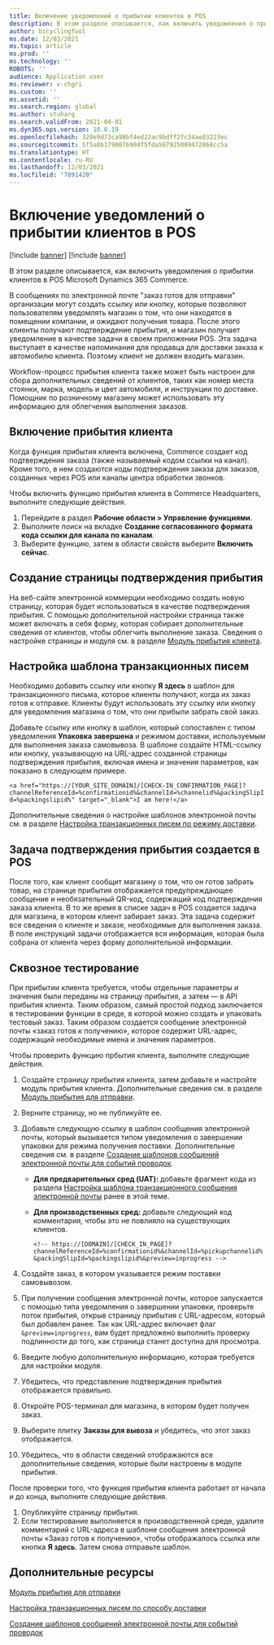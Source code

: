 ```yaml
---
title: Включение уведомлений о прибытии клиентов в POS
description: В этом разделе описывается, как включить уведомления о прибытии клиентов в POS Microsoft Dynamics 365 Commerce.
author: bicyclingfool
ms.date: 12/03/2021
ms.topic: article
ms.prod: ''
ms.technology: ''
ROBOTS: ''
audience: Application user
ms.reviewer: v-chgri
ms.custom: ''
ms.assetid: ''
ms.search.region: global
ms.author: stuharg
ms.search.validFrom: 2021-04-01
ms.dyn365.ops.version: 10.0.19
ms.openlocfilehash: 320e9d73ca98bf4ed22ac9bdff2fc34ae83223ec
ms.sourcegitcommit: 5f5a8b1790076904f5fda567925089472868cc5a
ms.translationtype: HT
ms.contentlocale: ru-RU
ms.lasthandoff: 12/03/2021
ms.locfileid: "7891420"
---
```

# <a name="enable-customer-check-in-notifications-in-point-of-sale-pos"></a>Включение уведомлений о прибытии клиентов в POS

[!include [banner](includes/banner.md)]
[!include [banner](includes/preview-banner.md)]

В этом разделе описывается, как включить уведомления о прибытии клиентов в POS Microsoft Dynamics 365 Commerce.

В сообщениях по электронной почте "заказ готов для отправки" организации могут создать ссылку или кнопку, которые позволяют пользователям уведомлять магазин о том, что они находятся в помещении компании, и ожидают получения товара. После этого клиенты получают подтверждение прибытия, и магазин получает уведомление в качестве задачи в своем приложении POS. Эта задача выступает в качестве напоминания для продавца для доставки заказа к автомобилю клиента. Поэтому клиент не должен входить магазин.

Workflow-процесс прибытия клиента также может быть настроен для сбора дополнительных сведений от клиентов, таких как номер места стоянки, марка, модель и цвет автомобиля, и инструкции по доставке. Помощник по розничному магазину может использовать эту информацию для облегчения выполнения заказов.

## <a name="enable-customer-check-in"></a>Включение прибытия клиента

Когда функция прибытия клиента включена, Commerce создает код подтверждения заказа (также называемый кодом ссылки на канал). Кроме того, в нем создаются коды подтверждения заказа для заказов, созданных через POS или каналы центра обработки звонков. 

Чтобы включить функцию прибытия клиента в Commerce Headquarters, выполните следующие действия.

1. Перейдите в раздел **Рабочие области \> Управление функциями**.
2. Выполните поиск на вкладке **Создание согласованного формата кода ссылки для канала по каналам**. 
3. Выберите функцию, затем в области свойств выберите **Включить сейчас**. 

## <a name="create-a-check-in-confirmation-page"></a>Создание страницы подтверждения прибытия

На веб-сайте электронной коммерции необходимо создать новую страницу, которая будет использоваться в качестве подтверждения прибытия. С помощью дополнительной настройки страница также может включать в себя форму, которая собирает дополнительные сведения от клиентов, чтобы облегчить выполнение заказа. Сведения о настройке страницы и модуля см. в разделе [Модуль прибытия клиента](check-in-pickup-module.md).

## <a name="configure-the-transactional-email-template"></a>Настройка шаблона транзакционных писем

Необходимо добавить ссылку или кнопку **Я здесь** в шаблон для транзакционного письма, которое клиенты получают, когда их заказ готов к отправке. Клиенты будут использовать эту ссылку или кнопку для уведомления магазина о том, что они прибыли забрать свой заказ. 

Добавьте ссылку или кнопку в шаблон, который сопоставлен с типом уведомления **Упаковка завершена** и режимом доставки, используемым для выполнения заказа самовывоза. В шаблоне создайте HTML-ссылку или кнопку, указывающую на URL-адрес созданной страницы подтверждения прибытия, включая имена и значения параметров, как показано в следующем примере.

`<a href="https://[YOUR_SITE_DOMAIN]/[CHECK-IN_CONFIRMATION_PAGE]?channelReferenceId=%confirmationid%&channelId=%channelid%&packingSlipId=%packingslipid%" target="_blank">I am here!</a>`

Дополнительные сведения о настройке шаблонов электронной почты см. в разделе [Настройка транзакционных писем по режиму доставки](customize-email-delivery-mode.md). 

## <a name="a-check-in-confirmation-task-is-created-in-pos"></a>Задача подтверждения прибытия создается в POS

После того, как клиент сообщит магазину о том, что он готов забрать товар, на странице прибытия отображается предупреждающее сообщение и необязательный QR-код, содержащий код подтверждения заказа клиента. В то же время в списке задач в POS создается задача для магазина, в котором клиент забирает заказ. Эта задача содержит все сведения о клиенте и заказе, необходимые для выполнения заказа. В поле инструкций задачи отображается вся информация, которая была собрана от клиента через форму дополнительной информации.

## <a name="end-to-end-testing"></a>Сквозное тестирование

При прибытии клиента требуется, чтобы отдельные параметры и значения были переданы на страницу прибытия, а затем — в API прибытия клиента. Таким образом, самый простой подход заключается в тестировании функции в среде, в которой можно создать и упаковать тестовый заказ. Таким образом создается сообщение электронной почты «заказ готов к получению», которое содержит URL-адрес, содержащий необходимые имена и значения параметров.

Чтобы проверить функцию прбытия клиента, выполните следующие действия.

1. Создайте страницу прибытия клиента, затем добавьте и настройте модуль прибытия клиента. Дополнительные сведения см. в разделе [Модуль прибытия для отправки](check-in-pickup-module.md). 
1. Верните страницу, но не публикуйте ее.
1. Добавьте следующую ссылку в шаблон сообщения электронной почты, который вызывается типом уведомления о завершении упаковки для режима получения поставки. Дополнительные сведения см. в разделе [Создание шаблонов сообщений электронной почты для событий проводок](email-templates-transactions.md).

    - **Для предварительных сред (UAT):** добавьте фрагмент кода из раздела [Настройка шаблона транзакционного сообщения электронной почты](#configure-the-transactional-email-template) ранее в этой теме.
    - **Для производственных сред:** добавьте следующий код комментария, чтобы это не повлияло на существующих клиентов.

        `<!-- https://[DOMAIN]/[CHECK_IN_PAGE]?channelReferenceId=%confirmationid%&channelId=%pickupchannelid%&packingSlipId=%packingslipid%&preview=inprogress -->`

1. Создайте заказ, в котором указывается режим поставки самовывозом.
1. При получении сообщения электронной почты, которое запускается с помощью типа уведомления о завершении упаковки, проверьте поток прибытия, открыв страницу прибытия с URL-адресом, который был добавлен ранее. Так как URL-адрес включает флаг `&preview=inprogress`, вам будет предложено выполнить проверку подлинности до того, как страница станет доступна для просмотра.
1. Введите любую дополнительную информацию, которая требуется для настройки модуля.
1. Убедитесь, что представление подтверждения прибытия отображается правильно.
1. Откройте POS-терминал для магазина, в котором будет получен заказ.
1. Выберите плитку **Заказы для вывоза** и убедитесь, что этот заказ отображается.
1. Убедитесь, что в области сведений отображаются все дополнительные сведения, которые были настроены в модуле прибытия.

После проверки того, что функция прибытия клиента работает от начала и до конца, выполните следующие действия.

1. Опубликуйте страницу прибытия.
1. Если тестирование выполняется в производственной среде, удалите комментарий с URL-адреса в шаблоне сообщения электронной почты «Заказ готов к получению», чтобы отображалось ссылка или кнопка **Я здесь**. Затем снова отправьте шаблон.

## <a name="additional-resources"></a>Дополнительные ресурсы

[Модуль прибытия для отправки](check-in-pickup-module.md)

[Настройка транзакционных писем по способу доставки](customize-email-delivery-mode.md)

[Создание шаблонов сообщений электронной почты для событий проводок](email-templates-transactions.md)

